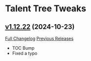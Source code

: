 # Talent Tree Tweaks

## [v1.12.22](https://github.com/NumyAddon/TalentTreeTweaks/tree/v1.12.22) (2024-10-23)
[Full Changelog](https://github.com/NumyAddon/TalentTreeTweaks/compare/v1.12.21...v1.12.22) [Previous Releases](https://github.com/NumyAddon/TalentTreeTweaks/releases)

- TOC Bump  
- Fixed a typo  
